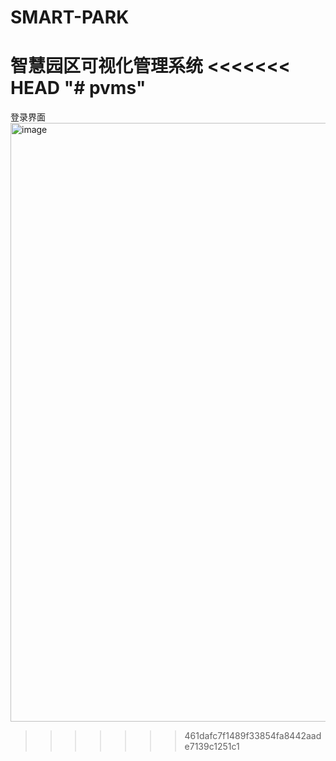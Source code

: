 # SMART-PARK
智慧园区可视化管理系统
<<<<<<< HEAD
"# pvms" 
=======
登录界面
<img width="958" alt="image" src="https://user-images.githubusercontent.com/62325637/210322590-c01d9bc8-9b93-4fac-a040-daf431fdafe7.png">
>>>>>>> 461dafc7f1489f33854fa8442aade7139c1251c1
